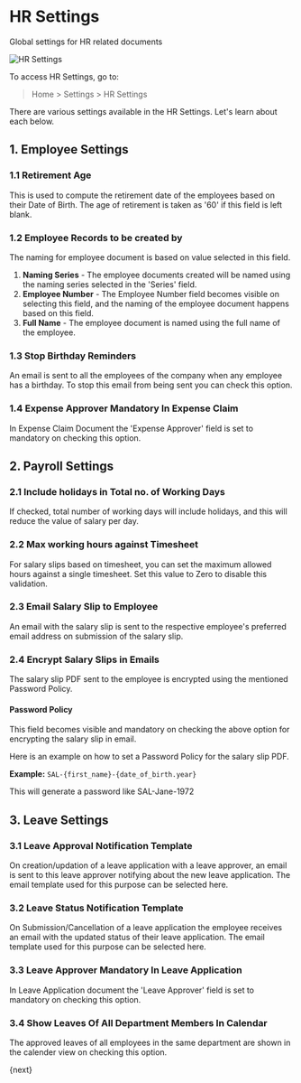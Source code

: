 <!-- add-breadcrumbs -->
# HR Settings

Global settings for HR related documents

<img class="screenshot" alt="HR Settings" src="{{docs_base_url}}/assets/img/human-resources/hr-settings.png">

To access HR Settings, go to: 
> Home > Settings > HR Settings

There are various settings available in the HR Settings. Let's learn about each below.

## 1. Employee Settings


### 1.1 Retirement Age
This is used to compute the retirement date of the employees based on their Date of Birth. The age of retirement is taken as '60' if this field is left blank.


### 1.2 Employee Records to be created by
The naming for employee document is based on value selected in this field.

1. **Naming Series** - The employee documents created will be named using the naming series selected in the 'Series' field.
2. **Employee Number** - The Employee Number field becomes visible on selecting this field, and the naming of the employee document happens based on this field.
3. **Full Name** - The employee document is named using the full name of the employee.


### 1.3 Stop Birthday Reminders
An email is sent to all the employees of the company when any employee has a birthday. To stop this email from being sent you can check this option.

### 1.4 Expense Approver Mandatory In Expense Claim
In Expense Claim Document the 'Expense Approver' field is set to mandatory on checking this option.

## 2. Payroll Settings


### 2.1 Include holidays in Total no. of Working Days
If checked, total number of working days will include holidays, and this will reduce the value of salary per day.

### 2.2 Max working hours against Timesheet
For salary slips based on timesheet, you can set the maximum allowed hours against a single timesheet. Set this value to Zero to disable this validation.

### 2.3 Email Salary Slip to Employee
An email with the salary slip is sent to the respective employee's preferred email address on submission of the salary slip.

### 2.4 Encrypt Salary Slips in Emails
The salary slip PDF sent to the employee is encrypted using the mentioned Password Policy.

#### Password Policy
This field becomes visible and mandatory on checking the above option for encrypting the salary slip in email.

Here is an example on how to set a Password Policy for the salary slip PDF.

**Example:** `SAL-{first_name}-{date_of_birth.year}`

This will generate a password like SAL-Jane-1972

## 3. Leave Settings

### 3.1 Leave Approval Notification Template
On creation/updation of a leave application with a leave approver, an email is sent to this leave approver notifying about the new leave application. The email template used for this purpose can be selected here.

### 3.2 Leave Status Notification Template
On Submission/Cancellation of a leave application the employee receives an email with the updated status of their leave application. The email template used for this purpose can be selected here.

### 3.3 Leave Approver Mandatory In Leave Application
In Leave Application document the 'Leave Approver' field is set to mandatory on checking this option.

### 3.4 Show Leaves Of All Department Members In Calendar
The approved leaves of all employees in the same department are shown in the calender view on checking this option.

{next}
